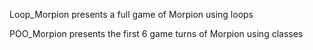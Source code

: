 Loop_Morpion presents a full game of Morpion using loops

POO_Morpion presents the first 6 game turns of Morpion using classes
